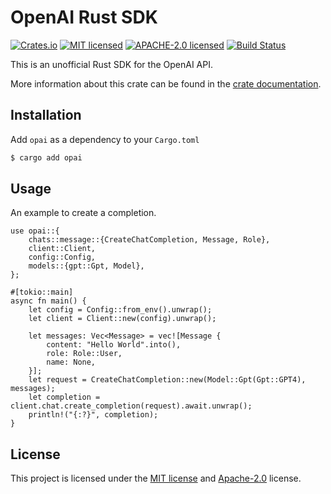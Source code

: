 # OpenAI Rust SDK

[![Crates.io][crates-badge]][crates-url]
[![MIT licensed][mit-badge]][mit-url]
[![APACHE-2.0 licensed][apache-badge]][apache-url]
[![Build Status][actions-badge]][actions-url]

[crates-badge]: https://img.shields.io/crates/v/opai.svg
[crates-url]: https://crates.io/crates/opai
[mit-badge]: https://img.shields.io/badge/license-MIT-blue.svg
[mit-url]: https://github.com/roushou/mesh/blob/master/LICENSE-MIT
[apache-badge]: https://img.shields.io/badge/license-apache-blue.svg
[apache-url]: https://github.com/roushou/mesh/blob/master/LICENSE-APACHE
[actions-badge]: https://github.com/roushou/mesh/workflows/CI/badge.svg
[actions-url]: https://github.com/roushou/mesh/actions?query=workflow%3ACI+branch%3Amaster

This is an unofficial Rust SDK for the OpenAI API.

More information about this crate can be found in the [crate documentation](https://crates.io/crates/opai).

## Installation

Add `opai` as a dependency to your `Cargo.toml`

```sh
$ cargo add opai
```

## Usage

An example to create a completion.

```rust,ignore
use opai::{
    chats::message::{CreateChatCompletion, Message, Role},
    client::Client,
    config::Config,
    models::{gpt::Gpt, Model},
};

#[tokio::main]
async fn main() {
    let config = Config::from_env().unwrap();
    let client = Client::new(config).unwrap();

    let messages: Vec<Message> = vec![Message {
        content: "Hello World".into(),
        role: Role::User,
        name: None,
    }];
    let request = CreateChatCompletion::new(Model::Gpt(Gpt::GPT4), messages);
    let completion = client.chat.create_completion(request).await.unwrap();
    println!("{:?}", completion);
}
```

## License

This project is licensed under the [MIT license](../LICENSE-MIT) and [Apache-2.0](../LICENSE-APACHE) license.
